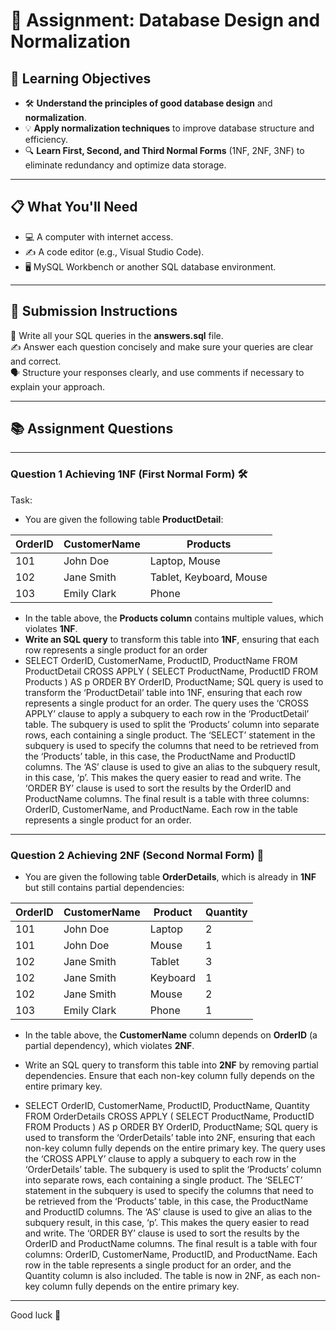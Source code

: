 # 📝 Assignment: Database Design and Normalization

## 🎯 **Learning Objectives**
* 🛠️ **Understand the principles of good database design** and **normalization**.
* 💡 **Apply normalization techniques** to improve database structure and efficiency.
* 🔍 **Learn First, Second, and Third Normal Forms** (1NF, 2NF, 3NF) to eliminate redundancy and optimize data storage.

---

## 📋 **What You'll Need**
* 💻 A computer with internet access.
* ✍️ A code editor (e.g., Visual Studio Code).
* 🖥️ MySQL Workbench or another SQL database environment.

---


## 📝 Submission Instructions  
📂 Write all your SQL queries in the **answers.sql** file.  
✍️ Answer each question concisely and make sure your queries are clear and correct.  
🗣️ Structure your responses clearly, and use comments if necessary to explain your approach.

--- 

## 📚 Assignment Questions

---

### Question 1 Achieving 1NF (First Normal Form) 🛠️
Task:
- You are given the following table **ProductDetail**:

| OrderID | CustomerName  | Products                        |
|---------|---------------|---------------------------------|
| 101     | John Doe      | Laptop, Mouse                   |
| 102     | Jane Smith    | Tablet, Keyboard, Mouse         |
| 103     | Emily Clark   | Phone                           |


- In the table above, the **Products column** contains multiple values, which violates **1NF**.
- **Write an SQL query** to transform this table into **1NF**, ensuring that each row represents a single product for an order
- SELECT OrderID, CustomerName, ProductID, ProductName
FROM ProductDetail
CROSS APPLY (
SELECT ProductName, ProductID
FROM Products
) AS p
ORDER BY OrderID, ProductName;
SQL query is used to transform the ‘ProductDetail’ table into 1NF, ensuring that each row represents a single product for an order.
The query uses the ‘CROSS APPLY’ clause to apply a subquery to each row in the ‘ProductDetail’ table. The subquery is used to split the ‘Products’ column into separate rows, each containing a single product. The ‘SELECT’ statement in the subquery is used to specify the columns that need to be retrieved from the ‘Products’ table, in this case, the ProductName and ProductID columns.
The ‘AS’ clause is used to give an alias to the subquery result, in this case, ‘p’. This makes the query easier to read and write.
The ‘ORDER BY’ clause is used to sort the results by the OrderID and ProductName columns.
The final result is a table with three columns: OrderID, CustomerName, and ProductName. Each row in the table represents a single product for an order.

--- 

### Question 2 Achieving 2NF (Second Normal Form) 🧩

- You are given the following table **OrderDetails**, which is already in **1NF** but still contains partial dependencies:

| OrderID | CustomerName  | Product      | Quantity |
|---------|---------------|--------------|----------|
| 101     | John Doe      | Laptop       | 2        |
| 101     | John Doe      | Mouse        | 1        |
| 102     | Jane Smith    | Tablet       | 3        |
| 102     | Jane Smith    | Keyboard     | 1        |
| 102     | Jane Smith    | Mouse        | 2        |
| 103     | Emily Clark   | Phone        | 1        |

- In the table above, the **CustomerName** column depends on **OrderID** (a partial dependency), which violates **2NF**. 

- Write an SQL query to transform this table into **2NF** by removing partial dependencies. Ensure that each non-key column fully depends on the entire primary key.

- SELECT OrderID, CustomerName, ProductID, ProductName, Quantity
FROM OrderDetails
CROSS APPLY (
SELECT ProductName, ProductID
FROM Products
) AS p
ORDER BY OrderID, ProductName;
SQL query is used to transform the ‘OrderDetails’ table into 2NF, ensuring that each non-key column fully depends on the entire primary key.
The query uses the ‘CROSS APPLY’ clause to apply a subquery to each row in the ‘OrderDetails’ table. The subquery is used to split the ‘Products’ column into separate rows, each containing a single product. The ‘SELECT’ statement in the subquery is used to specify the columns that need to be retrieved from the ‘Products’ table, in this case, the ProductName and ProductID columns.
The ‘AS’ clause is used to give an alias to the subquery result, in this case, ‘p’. This makes the query easier to read and write.
The ‘ORDER BY’ clause is used to sort the results by the OrderID and ProductName columns.
The final result is a table with four columns: OrderID, CustomerName, ProductID, and ProductName. Each row in the table represents a single product for an order, and the Quantity column is also included. The table is now in 2NF, as each non-key column fully depends on the entire primary key.

---
Good luck 🚀
